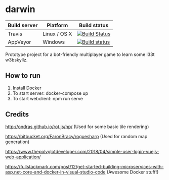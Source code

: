 # darwin

| Build server | Platform     | Build status                                                                                                                              |
| ------------ | ------------ | ----------------------------------------------------------------------------------------------------------------------------------------- |
| Travis       | Linux / OS X | [![Build Status](https://travis-ci.com/hspirdal/darwin.svg?branch=master)](https://travis-ci.com/hspirdal/darwin)                         |
| AppVeyor     | Windows      | [![Build status](https://ci.appveyor.com/api/projects/status/887ya7rhbo9cwpqb?svg=true)](https://ci.appveyor.com/project/hspirdal/darwin) |



Prototype project for a bot-friendly multiplayer game to learn some l33t w3bskyllz.

## How to run
1. Install Docker
2. To start server: docker-compose up
3. To start webclient: npm run serve


## Credits
http://ondras.github.io/rot.js/hp/ (Used for some basic tile rendering)

https://bitbucket.org/FaronBracy/roguesharp (Used for random map generation)

https://www.thepolyglotdeveloper.com/2018/04/simple-user-login-vuejs-web-application/

https://fullstackmark.com/post/12/get-started-building-microservices-with-asp.net-core-and-docker-in-visual-studio-code (Awesome Docker stuff!)